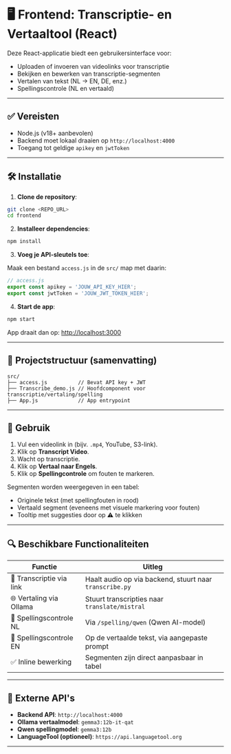 # 🖥️ Frontend: Transcriptie- en Vertaaltool (React)

Deze React-applicatie biedt een gebruikersinterface voor:

* Uploaden of invoeren van videolinks voor transcriptie
* Bekijken en bewerken van transcriptie-segmenten
* Vertalen van tekst (NL → EN, DE, enz.)
* Spellingscontrole (NL en vertaald)

---

## ✅ Vereisten

* Node.js (v18+ aanbevolen)
* Backend moet lokaal draaien op `http://localhost:4000`
* Toegang tot geldige `apikey` en `jwtToken`

---

## 🛠️ Installatie

1. **Clone de repository**:

```bash
git clone <REPO_URL>
cd frontend
```

2. **Installeer dependencies**:

```bash
npm install
```

3. **Voeg je API-sleutels toe**:

Maak een bestand `access.js` in de `src/` map met daarin:

```js
// access.js
export const apikey = 'JOUW_API_KEY_HIER';
export const jwtToken = 'JOUW_JWT_TOKEN_HIER';
```

4. **Start de app**:

```bash
npm start
```

App draait dan op: [http://localhost:3000](http://localhost:3000)

---

## 📁 Projectstructuur (samenvatting)

```
src/
├── access.js          // Bevat API key + JWT
├── Transcribe_demo.js // Hoofdcomponent voor transcriptie/vertaling/spelling
├── App.js             // App entrypoint
```

---

## 🚀 Gebruik

1. Vul een videolink in (bijv. `.mp4`, YouTube, S3-link).
2. Klik op **Transcript Video**.
3. Wacht op transcriptie.
4. Klik op **Vertaal naar Engels**.
5. Klik op **Spellingcontrole** om fouten te markeren.

Segmenten worden weergegeven in een tabel:

* Originele tekst (met spellingfouten in rood)
* Vertaald segment (eveneens met visuele markering voor fouten)
* Tooltip met suggesties door op ⚠ te klikken

---

## 🔍 Beschikbare Functionaliteiten

| Functie                  | Uitleg                                                  |
| ------------------------ | ------------------------------------------------------- |
| 🎥 Transcriptie via link | Haalt audio op via backend, stuurt naar `transcribe.py` |
| 🌐 Vertaling via Ollama  | Stuurt transcripties naar `translate/mistral`           |
| 📝 Spellingscontrole NL  | Via `/spelling/qwen` (Qwen AI-model)                    |
| 📝 Spellingscontrole EN  | Op de vertaalde tekst, via aangepaste prompt            |
| ✅ Inline bewerking      | Segmenten zijn direct aanpasbaar in tabel               |

---

## 🔗 Externe API's

* **Backend API**: `http://localhost:4000`
* **Ollama vertaalmodel**: `gemma3:12b-it-qat`
* **Qwen spellingmodel**: `gemma3:12b`
* **LanguageTool (optioneel)**: `https://api.languagetool.org`

---